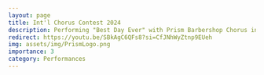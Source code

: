 ```yaml
---
layout: page
title: Int'l Chorus Contest 2024
description: Performing "Best Day Ever" with Prism Barbershop Chorus in July 2024.
redirect: https://youtu.be/SBkAgC6QFs8?si=CfJNhWyZtnp9EUeh
img: assets/img/PrismLogo.png
importance: 3
category: Performances
---
```


